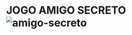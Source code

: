 # JOGO AMIGO SECRETO ![amigo-secreto](https://github.com/user-attachments/assets/f50e0074-eb75-4867-9d44-5e5d5aa97029)
